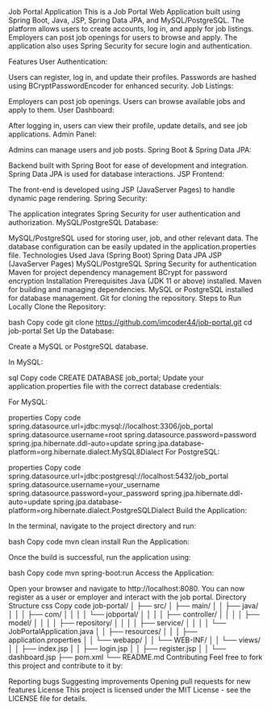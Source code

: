 Job Portal Application
This is a Job Portal Web Application built using Spring Boot, Java, JSP, Spring Data JPA, and MySQL/PostgreSQL. The platform allows users to create accounts, log in, and apply for job listings. Employers can post job openings for users to browse and apply. The application also uses Spring Security for secure login and authentication.

Features
User Authentication:

Users can register, log in, and update their profiles.
Passwords are hashed using BCryptPasswordEncoder for enhanced security.
Job Listings:

Employers can post job openings.
Users can browse available jobs and apply to them.
User Dashboard:

After logging in, users can view their profile, update details, and see job applications.
Admin Panel:

Admins can manage users and job posts.
Spring Boot & Spring Data JPA:

Backend built with Spring Boot for ease of development and integration.
Spring Data JPA is used for database interactions.
JSP Frontend:

The front-end is developed using JSP (JavaServer Pages) to handle dynamic page rendering.
Spring Security:

The application integrates Spring Security for user authentication and authorization.
MySQL/PostgreSQL Database:

MySQL/PostgreSQL used for storing user, job, and other relevant data.
The database configuration can be easily updated in the application.properties file.
Technologies Used
Java (Spring Boot)
Spring Data JPA
JSP (JavaServer Pages)
MySQL/PostgreSQL
Spring Security for authentication
Maven for project dependency management
BCrypt for password encryption
Installation
Prerequisites
Java (JDK 11 or above) installed.
Maven for building and managing dependencies.
MySQL or PostgreSQL installed for database management.
Git for cloning the repository.
Steps to Run Locally
Clone the Repository:

bash
Copy code
git clone https://github.com/imcoder44/job-portal.git
cd job-portal
Set Up the Database:

Create a MySQL or PostgreSQL database.

In MySQL:

sql
Copy code
CREATE DATABASE job_portal;
Update your application.properties file with the correct database credentials:

For MySQL:

properties
Copy code
spring.datasource.url=jdbc:mysql://localhost:3306/job_portal
spring.datasource.username=root
spring.datasource.password=password
spring.jpa.hibernate.ddl-auto=update
spring.jpa.database-platform=org.hibernate.dialect.MySQL8Dialect
For PostgreSQL:

properties
Copy code
spring.datasource.url=jdbc:postgresql://localhost:5432/job_portal
spring.datasource.username=your_username
spring.datasource.password=your_password
spring.jpa.hibernate.ddl-auto=update
spring.jpa.database-platform=org.hibernate.dialect.PostgreSQLDialect
Build the Application:

In the terminal, navigate to the project directory and run:

bash
Copy code
mvn clean install
Run the Application:

Once the build is successful, run the application using:

bash
Copy code
mvn spring-boot:run
Access the Application:

Open your browser and navigate to http://localhost:8080.
You can now register as a user or employer and interact with the job portal.
Directory Structure
css
Copy code
job-portal/
│
├── src/
│   ├── main/
│   │   ├── java/
│   │   │   ├── com/
│   │   │   │   └── jobportal/
│   │   │   │       ├── controller/
│   │   │   │       ├── model/
│   │   │   │       ├── repository/
│   │   │   │       ├── service/
│   │   │   │       └── JobPortalApplication.java
│   │   ├── resources/
│   │   │   ├── application.properties
│   │   └── webapp/
│   │       └── WEB-INF/
│   │           └── views/
│   │               ├── index.jsp
│   │               ├── login.jsp
│   │               ├── register.jsp
│   │               └── dashboard.jsp
├── pom.xml
└── README.md
Contributing
Feel free to fork this project and contribute to it by:

Reporting bugs
Suggesting improvements
Opening pull requests for new features
License
This project is licensed under the MIT License - see the LICENSE file for details.
